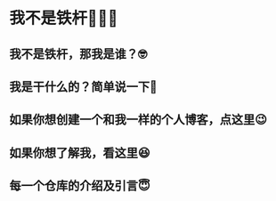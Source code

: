 # 我不是铁杆🤗🤗🤗

## 我不是铁杆，那我是谁？🤓



## 我是干什么的？简单说一下🤔



## 如果你想创建一个和我一样的个人博客，点这里😉



## 如果你想了解我，看这里😆


## 每一个仓库的介绍及引言😇